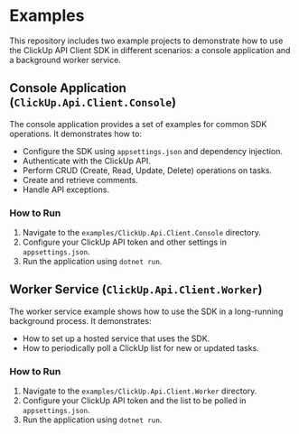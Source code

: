 
# Examples

This repository includes two example projects to demonstrate how to use the ClickUp API Client SDK in different scenarios: a console application and a background worker service.

## Console Application (`ClickUp.Api.Client.Console`)

The console application provides a set of examples for common SDK operations. It demonstrates how to:

- Configure the SDK using `appsettings.json` and dependency injection.
- Authenticate with the ClickUp API.
- Perform CRUD (Create, Read, Update, Delete) operations on tasks.
- Create and retrieve comments.
- Handle API exceptions.

### How to Run

1.  Navigate to the `examples/ClickUp.Api.Client.Console` directory.
2.  Configure your ClickUp API token and other settings in `appsettings.json`.
3.  Run the application using `dotnet run`.

## Worker Service (`ClickUp.Api.Client.Worker`)

The worker service example shows how to use the SDK in a long-running background process. It demonstrates:

- How to set up a hosted service that uses the SDK.
- How to periodically poll a ClickUp list for new or updated tasks.

### How to Run

1.  Navigate to the `examples/ClickUp.Api.Client.Worker` directory.
2.  Configure your ClickUp API token and the list to be polled in `appsettings.json`.
3.  Run the application using `dotnet run`.
